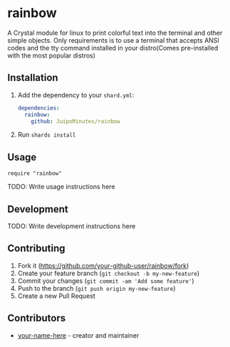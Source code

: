 # rainbow

A Crystal module for linux to print colorful text into the terminal and other simple objects.
Only requirements is to use a terminal that accepts ANSI codes and the tty command installed in your distro(Comes pre-installed with the most popular distros)

## Installation

1. Add the dependency to your `shard.yml`:

   ```yaml
   dependencies:
     rainbow:
       github: JuipoMinutes/rainbow
   ```

2. Run `shards install`

## Usage

```crystal
require "rainbow"
```

TODO: Write usage instructions here

## Development

TODO: Write development instructions here

## Contributing

1. Fork it (<https://github.com/your-github-user/rainbow/fork>)
2. Create your feature branch (`git checkout -b my-new-feature`)
3. Commit your changes (`git commit -am 'Add some feature'`)
4. Push to the branch (`git push origin my-new-feature`)
5. Create a new Pull Request

## Contributors

- [your-name-here](https://github.com/your-github-user) - creator and maintainer
